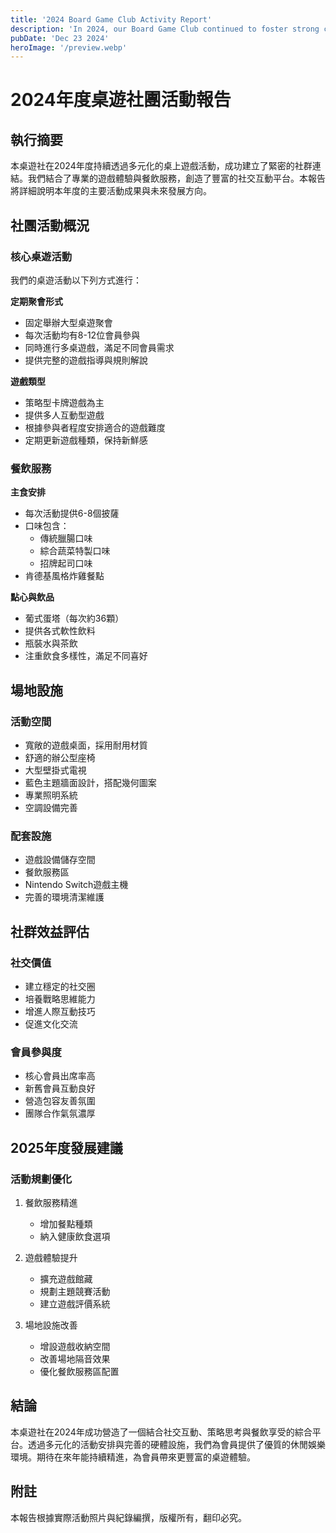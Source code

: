 ```yaml
---
title: '2024 Board Game Club Activity Report'
description: 'In 2024, our Board Game Club continued to foster strong community connections through a diverse range of tabletop gaming activities. By integrating professional gaming experiences with dining services, we created a vibrant platform for social interactions. This report will detail the main achievements of the year and outline future development directions.'
pubDate: 'Dec 23 2024'
heroImage: '/preview.webp'
---
```



# 2024年度桌遊社團活動報告

## 執行摘要
本桌遊社在2024年度持續透過多元化的桌上遊戲活動，成功建立了緊密的社群連結。我們結合了專業的遊戲體驗與餐飲服務，創造了豐富的社交互動平台。本報告將詳細說明本年度的主要活動成果與未來發展方向。

## 社團活動概況

### 核心桌遊活動
我們的桌遊活動以下列方式進行：

**定期聚會形式**
- 固定舉辦大型桌遊聚會
- 每次活動均有8-12位會員參與
- 同時進行多桌遊戲，滿足不同會員需求
- 提供完整的遊戲指導與規則解說

**遊戲類型**
- 策略型卡牌遊戲為主
- 提供多人互動型遊戲
- 根據參與者程度安排適合的遊戲難度
- 定期更新遊戲種類，保持新鮮感

### 餐飲服務

**主食安排**
- 每次活動提供6-8個披薩
- 口味包含：
  - 傳統臘腸口味
  - 綜合蔬菜特製口味
  - 招牌起司口味
- 肯德基風格炸雞餐點

**點心與飲品**
- 葡式蛋塔（每次約36顆）
- 提供各式軟性飲料
- 瓶裝水與茶飲
- 注重飲食多樣性，滿足不同喜好

## 場地設施

### 活動空間
- 寬敞的遊戲桌面，採用耐用材質
- 舒適的辦公型座椅
- 大型壁掛式電視
- 藍色主題牆面設計，搭配幾何圖案
- 專業照明系統
- 空調設備完善

### 配套設施
- 遊戲設備儲存空間
- 餐飲服務區
- Nintendo Switch遊戲主機
- 完善的環境清潔維護

## 社群效益評估

### 社交價值
- 建立穩定的社交圈
- 培養戰略思維能力
- 增進人際互動技巧
- 促進文化交流

### 會員參與度
- 核心會員出席率高
- 新舊會員互動良好
- 營造包容友善氛圍
- 團隊合作氣氛濃厚

## 2025年度發展建議

### 活動規劃優化
1. 餐飲服務精進
   - 增加餐點種類
   - 納入健康飲食選項

2. 遊戲體驗提升
   - 擴充遊戲館藏
   - 規劃主題競賽活動
   - 建立遊戲評價系統

3. 場地設施改善
   - 增設遊戲收納空間
   - 改善場地隔音效果
   - 優化餐飲服務區配置

## 結論
本桌遊社在2024年成功營造了一個結合社交互動、策略思考與餐飲享受的綜合平台。透過多元化的活動安排與完善的硬體設施，我們為會員提供了優質的休閒娛樂環境。期待在來年能持續精進，為會員帶來更豐富的桌遊體驗。

## 附註
本報告根據實際活動照片與紀錄編撰，版權所有，翻印必究。
